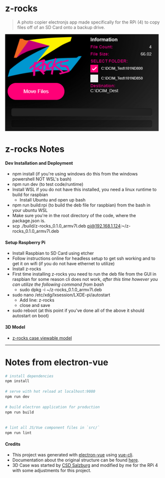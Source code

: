 # z-rocks

> A photo copier electronjs app made specifically for the RPi (4) to copy files off of an SD Card onto a backup drive.

<img width="500" src="/docs/Screenshot-V.01.png" alt="electron-vue">

# z-rocks Notes

#### Dev Installation and Deployment
- npm install (if you're using windows do this from the windows powershell NOT WSL's bash)
- npm run dev (to test code/runtime)
- Install WSL if you do not have this installed, you need a linux runtime to build for raspbian
  - Install Ubuntu and open up bash
- npm run build:rpi (to build the deb file for raspbian) from the bash in your ubuntu WSL 
- Make sure you're in the root directory of the code, where the package.json is.
- scp ./build/z-rocks_0.1.0_armv7l.deb pi@192.168.1.124:~/z-rocks_0.1.0_armv7l.deb

#### Setup Raspberry Pi
- Install Raspbian to SD Card using etcher
- Follow instructions online for headless setup to get ssh working and to get it on wifi (if you do not have ethernet to utilize) 
- Install z-rocks
- First time installing z-rocks you need to run the deb file from the GUI in raspbian for some reason cli does not work, *after this time however you can utilize the following command from bash*
  - sudo dpkg -i ~/z-rocks_0.1.0_armv7l.deb
- sudo nano /etc/xdg/lxsession/LXDE-pi/autostart
  - Add line: z-rocks
  - close and save
- sudo reboot (at this point if you've done all of the above it should autostart on boot)

#### 3D Model
- [z-rocks case viewable model](https://myhub.autodesk360.com/ue29781b4/g/shares/SH919a0QTf3c32634dcff0055839dc1213d1?viewState=NoIgbgDAdAjCA0IDeAdEAXAngBwKZoC40ARXAZwEsBzAOzXjQEMyzd1C0YATCADgE4ATABYIAWgBmMQRLHCJAVkZiARv14LJAdggA2RluExGjYcLQBfEAF0gA)

---

# Notes from electron-vue

``` bash
# install dependencies
npm install

# serve with hot reload at localhost:9080
npm run dev

# build electron application for production
npm run build


# lint all JS/Vue component files in `src/`
npm run lint

```

#### Credits

- This project was generated with [electron-vue](https://github.com/SimulatedGREG/electron-vue) using [vue-cli](https://github.com/vuejs/vue-cli). 
- Documentation about the original structure can be found [here](https://simulatedgreg.gitbooks.io/electron-vue/content/index.html).
- 3D Case was started by [CSD Salzburg](https://www.thingiverse.com/thing:1895374) and modified by me for the RPi 4 with some adjustments for this project.